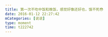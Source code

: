 ```yaml
---
title: 第一次不吃中饭和晚饭，感觉好像还好也，饿不死😳
date: 2016-01-12 22:27:42
mCategories: [说说]
type: moment
time: t222742
---
```



